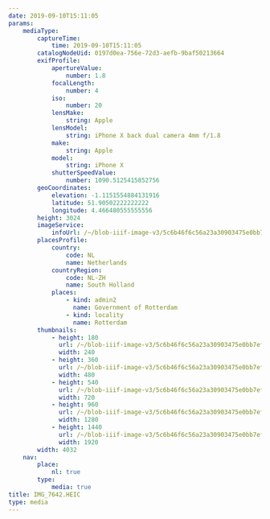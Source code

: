 ```yaml
---
date: 2019-09-10T15:11:05
params:
    mediaType:
        captureTime:
            time: 2019-09-10T15:11:05
        catalogNodeUid: 0197d0ea-756e-72d3-aefb-9baf50213664
        exifProfile:
            apertureValue:
                number: 1.8
            focalLength:
                number: 4
            iso:
                number: 20
            lensMake:
                string: Apple
            lensModel:
                string: iPhone X back dual camera 4mm f/1.8
            make:
                string: Apple
            model:
                string: iPhone X
            shutterSpeedValue:
                number: 1090.5125415852756
        geoCoordinates:
            elevation: -1.1151554884131916
            latitude: 51.90502222222222
            longitude: 4.466480555555556
        height: 3024
        imageService:
            infoUrl: /~/blob-iiif-image-v3/5c6b46f6c56a23a30903475e0bb7ef92d8b02b5c250c3db90d8ad058b11e04df/info.json
        placesProfile:
            country:
                code: NL
                name: Netherlands
            countryRegion:
                code: NL-ZH
                name: South Holland
            places:
                - kind: admin2
                  name: Government of Rotterdam
                - kind: locality
                  name: Rotterdam
        thumbnails:
            - height: 180
              url: /~/blob-iiif-image-v3/5c6b46f6c56a23a30903475e0bb7ef92d8b02b5c250c3db90d8ad058b11e04df/full/240%2C180/0/default.jpg
              width: 240
            - height: 360
              url: /~/blob-iiif-image-v3/5c6b46f6c56a23a30903475e0bb7ef92d8b02b5c250c3db90d8ad058b11e04df/full/480%2C360/0/default.jpg
              width: 480
            - height: 540
              url: /~/blob-iiif-image-v3/5c6b46f6c56a23a30903475e0bb7ef92d8b02b5c250c3db90d8ad058b11e04df/full/720%2C540/0/default.jpg
              width: 720
            - height: 960
              url: /~/blob-iiif-image-v3/5c6b46f6c56a23a30903475e0bb7ef92d8b02b5c250c3db90d8ad058b11e04df/full/1280%2C960/0/default.jpg
              width: 1280
            - height: 1440
              url: /~/blob-iiif-image-v3/5c6b46f6c56a23a30903475e0bb7ef92d8b02b5c250c3db90d8ad058b11e04df/full/1920%2C1440/0/default.jpg
              width: 1920
        width: 4032
    nav:
        place:
            nl: true
        type:
            media: true
title: IMG_7642.HEIC
type: media
---
```

